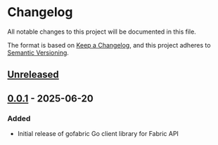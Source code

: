 # Changelog

All notable changes to this project will be documented in this file.

The format is based on [Keep a Changelog](https://keepachangelog.com/en/1.1.0/),
and this project adheres to [Semantic Versioning](https://semver.org/spec/v2.0.0.html).

## [Unreleased]

## [0.0.1] - 2025-06-20

### Added

- Initial release of gofabric Go client library for Fabric API

[Unreleased]: https://github.com/sherif-fanous/gofabric/compare/v0.0.1...HEAD
[0.0.1]: https://github.com/sherif-fanous/gofabric/releases/tag/v0.0.1
